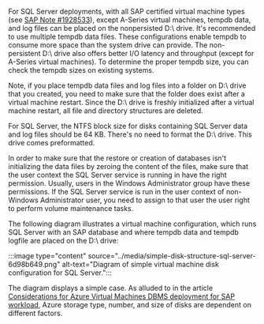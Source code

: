 For SQL Server deployments, with all SAP certified virtual machine types (see [SAP Note \#1928533](https://me.sap.com/notes/1928533)), except A-Series virtual machines, tempdb data, and log files can be placed on the nonpersisted D:\\ drive. It's recommended to use multiple tempdb data files. These configurations enable tempdb to consume more space than the system drive can provide. The non-persistent D:\\ drive also offers better I/O latency and throughput (except for A-Series virtual machines). To determine the proper tempdb size, you can check the tempdb sizes on existing systems.

Note, if you place tempdb data files and log files into a folder on D:\\ drive that you created, you need to make sure that the folder does exist after a virtual machine restart. Since the D:\\ drive is freshly initialized after a virtual machine restart, all file and directory structures are deleted.

For SQL Server, the NTFS block size for disks containing SQL Server data and log files should be 64 KB. There's no need to format the D:\\ drive. This drive comes preformatted.

In order to make sure that the restore or creation of databases isn't initializing the data files by zeroing the content of the files, make sure that the user context the SQL Server service is running in have the right permission. Usually, users in the Windows Administrator group have these permissions. If the SQL Server service is run in the user context of non-Windows Administrator user, you need to assign to that user the user right to perform volume maintenance tasks.

The following diagram illustrates a virtual machine configuration, which runs SQL Server with an SAP database and where tempdb data and tempdb logfile are placed on the D:\\ drive:

:::image type="content" source="../media/simple-disk-structure-sql-server-6d98b649.png" alt-text="Diagram of simple virtual machine disk configuration for SQL Server.":::

The diagram displays a simple case. As alluded to in the article [Considerations for Azure Virtual Machines DBMS deployment for SAP workload](/azure/virtual-machines/workloads/sap/dbms_guide_general), Azure storage type, number, and size of disks are dependent on different factors.
